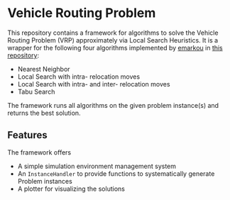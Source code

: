 # Vehicle Routing Problem

This repository contains a framework for algorithms to solve the Vehicle Routing Problem (VRP) approximately via Local Search Heuristics. It is a wrapper for the following four algorithms implemented by [emarkou](https://github.com/emarkou) in [this repository](https://github.com/emarkou/Large-Scale-Optimization-Vehicle-Routing-Problem):

- Nearest Neighbor
- Local Search with intra- relocation moves
- Local Search with intra- and inter- relocation moves
- Tabu Search

The framework runs all algorithms on the given problem instance(s) and returns the best solution.

## Features

The framework offers

- A simple simulation environment management system
- An `InstanceHandler` to provide functions to systematically generate Problem instances
- A plotter for visualizing the solutions